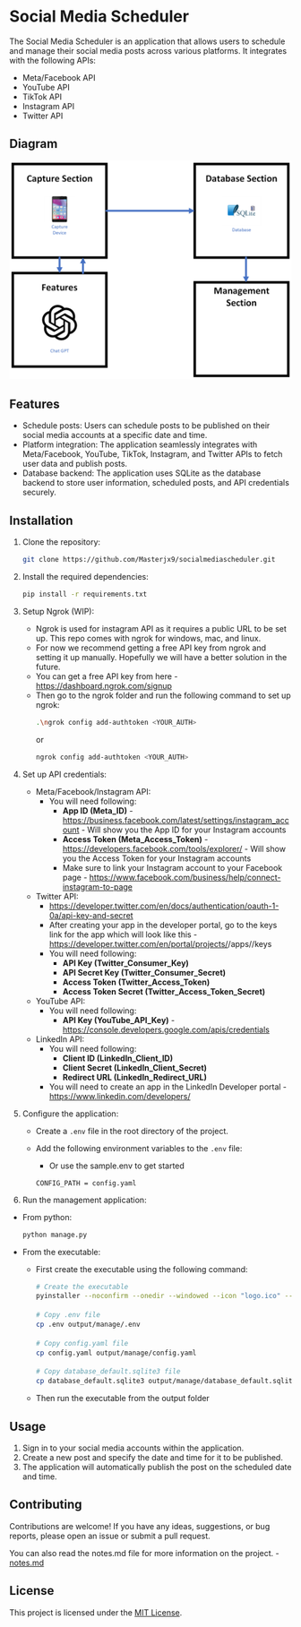 # Social Media Scheduler

The Social Media Scheduler is an application that allows users to schedule and manage their social media posts across various platforms. It integrates with the following APIs:

- Meta/Facebook API
- YouTube API
- TikTok API
- Instagram API
- Twitter API

## Diagram
![Diagram](diagram.png)

## Features

- Schedule posts: Users can schedule posts to be published on their social media accounts at a specific date and time.
- Platform integration: The application seamlessly integrates with Meta/Facebook, YouTube, TikTok, Instagram, and Twitter APIs to fetch user data and publish posts.
- Database backend: The application uses SQLite as the database backend to store user information, scheduled posts, and API credentials securely.

## Installation

1. Clone the repository:

    ```bash
    git clone https://github.com/Masterjx9/socialmediascheduler.git
    ```

2. Install the required dependencies:

    ```bash
    pip install -r requirements.txt
    ```

3. Setup Ngrok (WIP):

   - Ngrok is used for instagram API as it requires a public URL to be set up. This repo comes with ngrok for windows, mac, and linux.
   - For now we recommend getting a free API key from ngrok and setting it up manually. Hopefully we will have a better solution in the future.
   - You can get a free API key from here - https://dashboard.ngrok.com/signup
   - Then go to the ngrok folder and run the following command to set up ngrok:
     ```bash
     .\ngrok config add-authtoken <YOUR_AUTH>
     ```
     or
     ```bash
     ngrok config add-authtoken <YOUR_AUTH>
     ```

4. Set up API credentials:

    - Meta/Facebook/Instagram API: 
      - You will need following:
        - **App ID (Meta_ID)** - https://business.facebook.com/latest/settings/instagram_account - Will show you the App ID for your Instagram accounts
        - **Access Token (Meta_Access_Token)** - https://developers.facebook.com/tools/explorer/ - Will show you the Access Token for your Instagram accounts
        - Make sure to link your Instagram account to your Facebook page - https://www.facebook.com/business/help/connect-instagram-to-page
    - Twitter API:
      - https://developer.twitter.com/en/docs/authentication/oauth-1-0a/api-key-and-secret
      - After creating your app in the developer portal, go to the keys link for the app which will look like this - https://developer.twitter.com/en/portal/projects/<projectid>/apps/<appid>/keys
      - You will need following:
        - **API Key (Twitter_Consumer_Key)**
        - **API Secret Key (Twitter_Consumer_Secret)**
        - **Access Token (Twitter_Access_Token)**
        - **Access Token Secret (Twitter_Access_Token_Secret)**
    - YouTube API: 
      - You will need following:
        - **API Key (YouTube_API_Key)** - https://console.developers.google.com/apis/credentials
    - LinkedIn API:
      - You will need following:
        - **Client ID (LinkedIn_Client_ID)**
        - **Client Secret (LinkedIn_Client_Secret)**
        - **Redirect URL (LinkedIn_Redirect_URL)**
      - You will need to create an app in the LinkedIn Developer portal - https://www.linkedin.com/developers/

5. Configure the application:

    - Create a `.env` file in the root directory of the project.
    - Add the following environment variables to the `.env` file:
        - Or use the sample.env to get started

      ```plaintext
      CONFIG_PATH = config.yaml
      ```

6. Run the management application:
- From python:

    ```bash
    python manage.py
    ```
- From the executable:
  - First create the executable using the following command:
    ```bash
    # Create the executable
    pyinstaller --noconfirm --onedir --windowed --icon "logo.ico" --paths "/gui"

    # Copy .env file
    cp .env output/manage/.env

    # Copy config.yaml file
    cp config.yaml output/manage/config.yaml

    # Copy database_default.sqlite3 file
    cp database_default.sqlite3 output/manage/database_default.sqlite3
    ```
  - Then run the executable from the output folder
## Usage

1. Sign in to your social media accounts within the application.
2. Create a new post and specify the date and time for it to be published.
3. The application will automatically publish the post on the scheduled date and time.

## Contributing

Contributions are welcome! If you have any ideas, suggestions, or bug reports, please open an issue or submit a pull request.

You can also read the notes.md file for more information on the project. - [notes.md](notes.md)

## License

This project is licensed under the [MIT License](LICENSE).